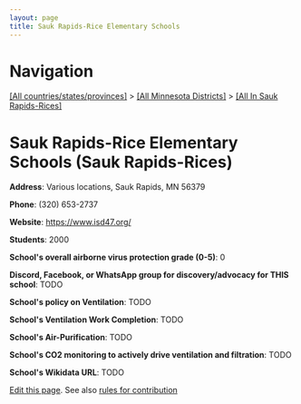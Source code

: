 ```yaml
---
layout: page
title: Sauk Rapids-Rice Elementary Schools
---
```

# Navigation

[[All countries/states/provinces]](../../..) > [[All Minnesota Districts]](../..) > [[All In Sauk Rapids-Rices]](..)

# Sauk Rapids-Rice Elementary Schools (Sauk Rapids-Rices)

**Address**: Various locations, Sauk Rapids, MN 56379

**Phone**: (320) 653-2737

**Website**: <https://www.isd47.org/>

**Students**: 2000

**School's overall airborne virus protection grade (0-5)**: 0

**Discord, Facebook, or WhatsApp group for discovery/advocacy for THIS school**: TODO

**School's policy on Ventilation**: TODO

**School's Ventilation Work Completion**: TODO

**School's Air-Purification**: TODO

**School's CO2 monitoring to actively drive ventilation and filtration**: TODO

**School's Wikidata URL**: TODO


[Edit this page](https://github.com/ventilate-schools/MN/edit/main/./Sauk_Rapids-Rices/Sauk_Rapids-Rice_Elementary_Schools.md). See also [rules for contribution](../../../contribution-rules/)